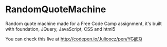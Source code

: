 # RandomQuoteMachine
Random quote machine made for a Free Code Camp assignment, it's built with foundation, JQuery, JavaScript, CSS and html5

You can check this live at http://codepen.io/Julioocz/pen/YGjjEQ

